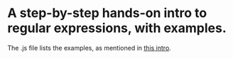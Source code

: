 A step-by-step hands-on intro to regular expressions, with examples.
===========
    
The .js file lists the examples, as mentioned in [this intro](https://docs.google.com/document/d/1KkciZNHJuLXSkg27j19mGrXKYjtd_5GtYAITBUVRkhE/edit?usp=sharing).  
  
  